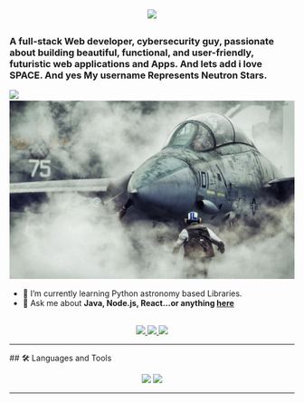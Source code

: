 <h1 align="center">
    <img src="https://readme-typing-svg.herokuapp.com/?font=Inter&size=48&center=true&vCenter=true&width=500&height=70&color=4493F8&duration=4000&lines=Hi+There!+👋;Im+Neutronyx+!;" />
</h1>

### A full-stack Web developer, cybersecurity guy, passionate about building beautiful, functional, and user-friendly, futuristic web applications and Apps. And lets add i love SPACE. And yes My username Represents Neutron Stars.
![](https://komarev.com/ghpvc/?username=mNeutronyx&color=blue)
<img src="https://github.com/ImNeutronyx/ImNeutronyx/blob/main/f14%20on%20deck.jpg" alt="f14 on deck.png">

- 🌱 I’m currently learning Python astronomy based Libraries.
- 💬 Ask me about **Java, Node.js, React...or anything [here](https://github.com/{ImNeutronyx}/{ImNeutronyx}/issues)**

<br>

<div align="center">
  <a href="arasnouri002@gmail.com">
    <img src="https://img.shields.io/badge/Gmail-333333?style=for-the-badge&logo=gmail&logoColor=red" />
  </a>
  <a href="https://www.codedex.io/@ImNeutronyx" target="_blank">
    <img src="https://img.shields.io/badge/Codedex-0077B5?style=for-the-badge&logo=codedex&logoColor=white" target="_blank" />
  </a>
  <a href="https://www.instagram.com/astroman.a/" target="_blank">
    <img src="https://img.shields.io/badge/Instagram-000000?style=for-the-badge&logo=Instagram&logoColor=white" target="_blank" />
  </a>
</div>

<hr>
## 🛠️ Languages and Tools

<br>

<p align="center">
  <img src="https://skillicons.dev/icons?i=java,ts,nodejs,react,nextjs,mongodb,postgres,prisma,python,C++(learning)" />
  <img src="https://skillicons.dev/icons?i=html,css,tailwind,js,postman,figma" />
</p>

<hr>
